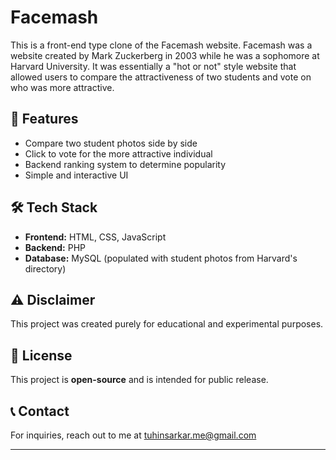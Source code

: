 # Facemash

This is a front-end type clone of the Facemash website. Facemash was a website created by Mark Zuckerberg in 2003 while he was a sophomore at Harvard University. It was essentially a "hot or not" style website that allowed users to compare the attractiveness of two students and vote on who was more attractive.
## 🚀 Features
- Compare two student photos side by side
- Click to vote for the more attractive individual
- Backend ranking system to determine popularity
- Simple and interactive UI

## 🛠️ Tech Stack
- **Frontend:** HTML, CSS, JavaScript
- **Backend:** PHP
- **Database:** MySQL (populated with student photos from Harvard's directory)

## ⚠️ Disclaimer
This project was created purely for educational and experimental purposes. 

## 📜 License
This project is **open-source** and is intended for public release.

## 📞 Contact
For inquiries, reach out to me at [tuhinsarkar.me@gmail.com](mailto:tuhinsarkar.me@gmail.com)

---

